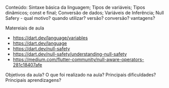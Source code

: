 Conteúdo:
Sintaxe básica da linguagem; 
Tipos de variáveis; 
Tipos dinâmicos;
const e final;
Conversão de dados;
Variáveis de Inferência;
Null Safery - qual motivo? quando utilizar? versão? conversão? vantagens?

Matereiais de aula
- https://dart.dev/language/variables
- https://dart.dev/language
- https://dart.dev/null-safety
- https://dart.dev/null-safety/understanding-null-safety
- https://medium.com/flutter-community/null-aware-operators-281c18407afe



Objetivos da aula?
O que foi realizado na aula?
Principais dificuldades?
Principais aprendizagens?
